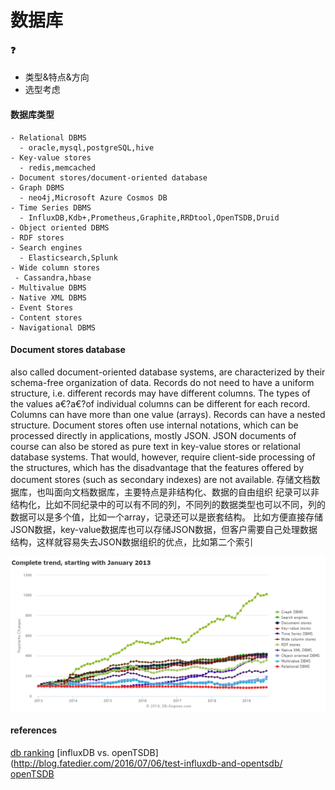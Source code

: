 # 数据库

#### :question:
- 类型&特点&方向
- 选型考虑


#### 数据库类型
```
- Relational DBMS
  - oracle,mysql,postgreSQL,hive
- Key-value stores
  - redis,memcached
- Document stores/document-oriented database
- Graph DBMS
  - neo4j,Microsoft Azure Cosmos DB
- Time Series DBMS
  - InfluxDB,Kdb+,Prometheus,Graphite,RRDtool,OpenTSDB,Druid
- Object oriented DBMS
- RDF stores
- Search engines
  - Elasticsearch,Splunk
- Wide column stores
 - Cassandra,hbase
- Multivalue DBMS
- Native XML DBMS
- Event Stores
- Content stores
- Navigational DBMS
```

#### Document stores database
also called document-oriented database systems, are characterized by their schema-free organization of data.
Records do not need to have a uniform structure, i.e. different records may have different columns.
The types of the values a€?a€?of individual columns can be different for each record.
Columns can have more than one value (arrays).
Records can have a nested structure.
Document stores often use internal notations, which can be processed directly in applications, mostly JSON. JSON documents of course can also be stored as pure text in key-value stores or relational database systems. That would, however, require client-side processing of the structures, which has the disadvantage that the features offered by document stores (such as secondary indexes) are not available.
存储文档数据库，也叫面向文档数据库，主要特点是非结构化、数据的自由组织
纪录可以非结构化，比如不同纪录中的可以有不同的列，不同列的数据类型也可以不同，列的数据可以是多个值，比如一个array，记录还可以是嵌套结构。
比如方便直接存储JSON数据，key-value数据库也可以存储JSON数据，但客户需要自己处理数据结构，这样就容易失去JSON数据组织的优点，比如第二个索引


![db trend](imgs/db/dbtrend.png)




#### references
[db ranking](https://db-engines.com/en/ranking)
[influxDB vs. openTSDB](http://blog.fatedier.com/2016/07/06/test-influxdb-and-opentsdb/
[openTSDB](http://blog.fatedier.com/2016/07/04/research-of-time-series-database-opentsdb/)
